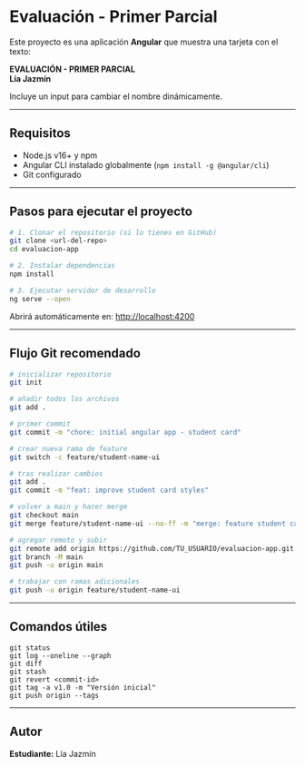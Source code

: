 # Evaluación - Primer Parcial

Este proyecto es una aplicación **Angular** que muestra una tarjeta con el texto:

**EVALUACIÓN - PRIMER PARCIAL**  
**Lía Jazmín**

Incluye un input para cambiar el nombre dinámicamente.

---

## Requisitos
- Node.js v16+ y npm
- Angular CLI instalado globalmente (`npm install -g @angular/cli`)
- Git configurado

---

## Pasos para ejecutar el proyecto

```bash
# 1. Clonar el repositorio (si lo tienes en GitHub)
git clone <url-del-repo>
cd evaluacion-app

# 2. Instalar dependencias
npm install

# 3. Ejecutar servidor de desarrollo
ng serve --open
```

Abrirá automáticamente en: [http://localhost:4200](http://localhost:4200)

---

## Flujo Git recomendado

```bash
# inicializar repositorio
git init

# añadir todos los archivos
git add .

# primer commit
git commit -m "chore: initial angular app - student card"

# crear nueva rama de feature
git switch -c feature/student-name-ui

# tras realizar cambios
git add .
git commit -m "feat: improve student card styles"

# volver a main y hacer merge
git checkout main
git merge feature/student-name-ui --no-ff -m "merge: feature student card"

# agregar remoto y subir
git remote add origin https://github.com/TU_USUARIO/evaluacion-app.git
git branch -M main
git push -u origin main

# trabajar con ramas adicionales
git push -u origin feature/student-name-ui
```

---

## Comandos útiles

```
git status
git log --oneline --graph
git diff
git stash
git revert <commit-id>
git tag -a v1.0 -m "Versión inicial"
git push origin --tags
```

---

## Autor
**Estudiante:** Lía Jazmín
